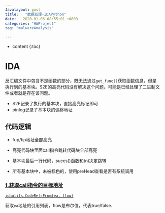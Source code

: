 ```yaml
---
Javalayout: post
title:   "数据处理-IDAPython"
date:   2020-01-06 08:55:01 +0800
categories: "HWProject"
tag: "malwareAnalysis"

---
```


* content
{:toc}






# IDA

反汇编文件中包含不是函数的部分，既无法通过`get_func()`获取函数信息，但是执行到的基本块。S2E的高亮代码没有解决这个问题，可能是已经处理了二进制文件或者就是存在该问题。

* S2E记录了执行的基本块，直接高亮标记即可
* pinlog记录了基本块的偏移地址

## 代码逻辑

* fup/tip地址全部高亮
* 高亮代码块里面call指令跳转代码块全部高亮
* 基本块最后一行代码，succs()函数和tnt决定跳转

* 所有基本块中，未被标色的，使用preHead查看是否有系统调用



### [1.获取call指令的目标地址](https://reverseengineering.stackexchange.com/questions/19607/idapython-get-call-destination-for-register-operand)

[`idautils.CodeRefsFrom(ea, flow)`](https://github.com/idapython/src/blob/master/python/idautils.py#L68)

获取`ea`地址的引用列表，flow是布尔值，代表true/false.